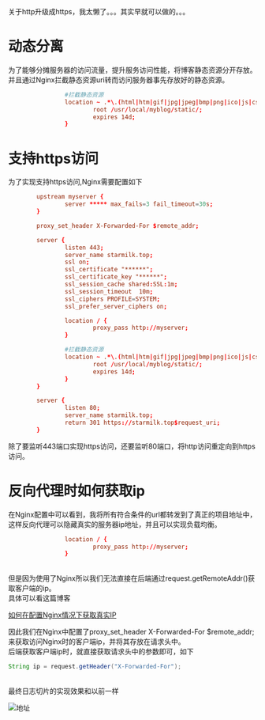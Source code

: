 关于http升级成https，我太懒了。。。其实早就可以做的。。。

# 动态分离
为了能够分摊服务器的访问流量，提升服务访问性能，将博客静态资源分开存放。并且通过Nginx拦截静态资源uri转而访问服务器事先存放好的静态资源。

```conf
                #拦截静态资源
                location ~ .*\.(html|htm|gif|jpg|jpeg|bmp|png|ico|js|css)$ {
                        root /usr/local/myblog/static/;
                        expires 14d;
                }

```

# 支持https访问
为了实现支持https访问,Nginx需要配置如下

```conf
        upstream myserver {
                server ***** max_fails=3 fail_timeout=30s;
        }

        proxy_set_header X-Forwarded-For $remote_addr;

        server {
                listen 443;
                server_name starmilk.top;
                ssl on;
                ssl_certificate "******";
                ssl_certificate_key "******";
                ssl_session_cache shared:SSL:1m;
                ssl_session_timeout  10m;
                ssl_ciphers PROFILE=SYSTEM;
                ssl_prefer_server_ciphers on;

                location / {
                        proxy_pass http://myserver;
                }

                #拦截静态资源
                location ~ .*\.(html|htm|gif|jpg|jpeg|bmp|png|ico|js|css)$ {
                        root /usr/local/myblog/static/;
                        expires 14d;
                }
        }

        server {
                listen 80;
                server_name starmilk.top;
                return 301 https://starmilk.top$request_uri;
        }

```

除了要监听443端口实现https访问，还要监听80端口，将http访问重定向到https访问。

# 反向代理时如何获取ip
在Nginx配置中可以看到，我将所有符合条件的url都转发到了真正的项目地址中，这样反向代理可以隐藏真实的服务器ip地址，并且可以实现负载均衡。

```conf
                location / {
                        proxy_pass http://myserver;
                }
```

<br/>
但是因为使用了Nginx所以我们无法直接在后端通过request.getRemoteAddr()获取客户端的ip。<br/>
具体可以看这篇博客

[如何在配置Nginx情况下获取真实IP](https://starmilk.top/blog/52)

因此我们在Nginx中配置了proxy_set_header X-Forwarded-For $remote_addr;来获取访问Nginx时的客户端ip，并将其存放在请求头中。<br/>
后端获取客户端ip时，就直接获取请求头中的参数即可，如下

```Java
String ip = request.getHeader("X-Forwarded-For");
```

<br/>
最终日志切片的实现效果和以前一样

![地址](https://cdn.jsdelivr.net/gh/starmilkxin/picturebed/img/20220319083300.png)